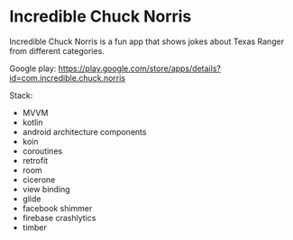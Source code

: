 # Incredible Chuck Norris

Incredible Chuck Norris is a fun app that shows jokes about Texas Ranger from different categories.

Google play: https://play.google.com/store/apps/details?id=com.incredible.chuck.norris

Stack: 

- MVVM
- kotlin
- android architecture components
- koin
- coroutines
- retrofit
- room
- cicerone
- view binding
- glide
- facebook shimmer
- firebase crashlytics
- timber
